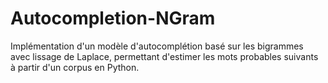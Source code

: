 # Autocompletion-NGram
Implémentation d'un modèle d'autocomplétion basé sur les bigrammes avec lissage de Laplace, permettant d'estimer les mots probables suivants à partir d'un corpus en Python.
